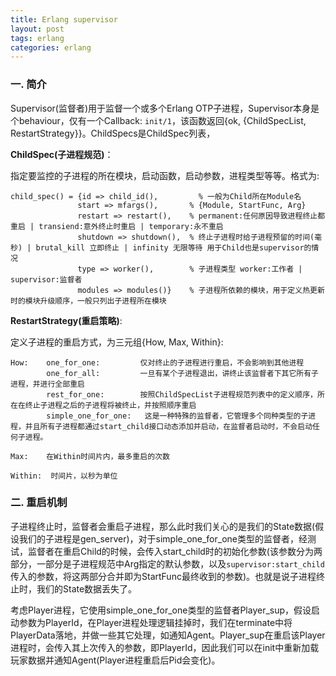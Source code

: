 ```yaml
---
title: Erlang supervisor
layout: post
tags: erlang
categories: erlang
---
```


### 一. 简介

Supervisor(监督者)用于监督一个或多个Erlang OTP子进程，Supervisor本身是个behaviour，仅有一个Callback: `init/1`，该函数返回{ok, {ChildSpecList, RestartStrategy}}。ChildSpecs是ChildSpec列表，

**ChildSpec(子进程规范)**：

指定要监控的子进程的所在模块，启动函数，启动参数，进程类型等等。格式为:

<!--more-->

```
child_spec() = {id => child_id(),	   	  % 一般为Child所在Module名
               start => mfargs(),     	% {Module, StartFunc, Arg}
               restart => restart(),  	% permanent:任何原因导致进程终止都重启 | transiend:意外终止时重启 | temporary:永不重启 
               shutdown => shutdown(),	% 终止子进程时给子进程预留的时间(毫秒) | brutal_kill 立即终止 | infinity 无限等待 用于Child也是supervisor的情况
               type => worker(),      	% 子进程类型 worker:工作者 | supervisor:监督者
               modules => modules()}  	% 子进程所依赖的模块，用于定义热更新时的模块升级顺序，一般只列出子进程所在模块
```
**RestartStrategy(重启策略)**:

定义子进程的重启方式，为三元组{How, Max, Within}:


	How: 	one_for_one: 		 仅对终止的子进程进行重启，不会影响到其他进程
			one_for_all: 		 一旦有某个子进程退出，讲终止该监督者下其它所有子进程，并进行全部重启
			rest_for_one: 		 按照ChildSpecList子进程规范列表中的定义顺序，所在在终止子进程之后的子进程将被终止，并按照顺序重启
			simple_one_for_one:   这是一种特殊的监督者，它管理多个同种类型的子进程，并且所有子进程都通过start_child接口动态添加并启动，在监督者启动时，不会启动任何子进程。
			
	Max:	在Within时间片内，最多重启的次数
	
	Within:  时间片，以秒为单位	
			

### 二. 重启机制

子进程终止时，监督者会重启子进程，那么此时我们关心的是我们的State数据(假设我们的子进程是gen_server)，对于simple_one_for_one类型的监督者，经测试，监督者在重启Child的时候，会传入start_child时的初始化参数(该参数分为两部分，一部分是子进程规范中Arg指定的默认参数，以及`supervisor:start_child`传入的参数，将这两部分合并即为StartFunc最终收到的参数)。也就是说子进程终止时，我们的State数据丢失了。

考虑Player进程，它使用simple_one_for_one类型的监督者Player_sup，假设启动参数为PlayerId，在Player进程处理逻辑挂掉时，我们在terminate中将PlayerData落地，并做一些其它处理，如通知Agent。Player_sup在重启该Player进程时，会传入其上次传入的参数，即PlayerId，因此我们可以在init中重新加载玩家数据并通知Agent(Player进程重启后Pid会变化)。
